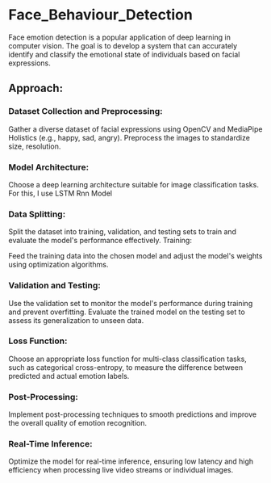 # Face_Behaviour_Detection
Face emotion detection is a popular application of deep learning in computer vision. The goal is to develop a system that can accurately identify and classify the emotional state of individuals based on facial expressions.

## Approach:
### Dataset Collection and Preprocessing:

Gather a diverse dataset of facial expressions using OpenCV and MediaPipe Holistics (e.g., happy, sad, angry).
Preprocess the images to standardize size, resolution.

### Model Architecture:
Choose a deep learning architecture suitable for image classification tasks. For this, I use LSTM Rnn Model

### Data Splitting:
Split the dataset into training, validation, and testing sets to train and evaluate the model's performance effectively.
Training:

Feed the training data into the chosen model and adjust the model's weights using optimization algorithms.

### Validation and Testing:
Use the validation set to monitor the model's performance during training and prevent overfitting.
Evaluate the trained model on the testing set to assess its generalization to unseen data.

### Loss Function:
Choose an appropriate loss function for multi-class classification tasks, such as categorical cross-entropy, to measure the difference between predicted and actual emotion labels.

### Post-Processing:
Implement post-processing techniques to smooth predictions and improve the overall quality of emotion recognition.

### Real-Time Inference:
Optimize the model for real-time inference, ensuring low latency and high efficiency when processing live video streams or individual images.
